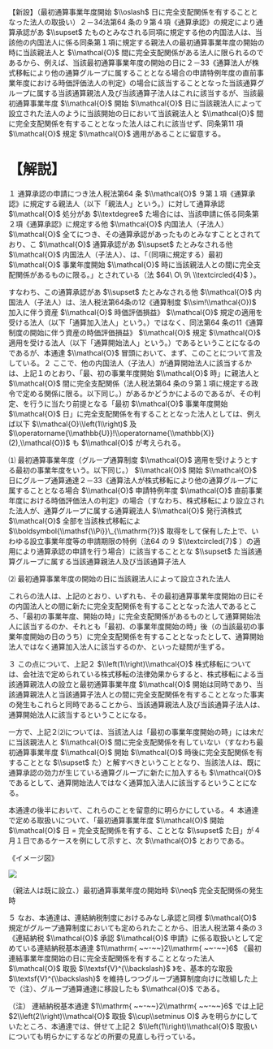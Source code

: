 【新設】（最初通算事業年度開始 $\\oslash$ 日に完全支配関係を有することとなった法人の取扱い）２－34法第64 条の９第４項《通算承認》の規定により通算承認があ $\\supset$ たものとみなされる同項に規定する他の内国法人は、当該他の内国法人に係る同条第１項に規定する親法人の最初通算事業年度の開始の時に当該親法人と $\\mathcal{O}$ 間に完全支配関係がある法人に限られるのであるから、例えば、当該最初通算事業年度の開始の日に２－33《通算法人が株式移転により他の通算グループに属することとなる場合の申請特例年度の直前事業年度における時価評価法人の判定》の場合に該当することとなった当該通算グループに属する当該通算親法人及び当該通算子法人はこれに該当するが、当該最初通算事業年度 $\\mathcal{O}$ 開始 $\\mathcal{O}$ 日に当該親法人によって設立された法人のように当該開始の日において当該親法人と $\\mathcal{O}$ 間に完全支配関係を有することとなった法人はこれに該当せず、同条第11 項 $\\mathcal{O}$ 規定 $\\mathcal{O}$ 適用があることに留意する。

# 【解説】

１ 通算承認の申請につき法人税法第64 条 $\\mathcal{O}$ ９第１項《通算承認》に規定する親法人（以下「親法人」という。）に対して通算承認 $\\mathcal{O}$ 処分があ $\\textdegree$ た場合には、当該申請に係る同条第２項《通算承認》に規定する他 $\\mathcal{O}$ 内国法人（子法人） $\\mathcal{O}$ 全てにつき、その通算承認があったものとみなすこととされており、こ $\\mathcal{O}$ 通算承認があ $\\supset$ たとみなされる他 $\\mathcal{O}$ 内国法人（子法人）、は、「（同項に規定する）最初 $\\mathcal{O}$ 事業年度開始 $\\mathcal{O}$ 時に当該親法人との間に完全支配関係があるものに限る。」とされている（法 $64\ O\ 9\ \\textcircled{4}$ ）。

すなわち、この通算承認があ $\\supset$ たとみなされる他 $\\mathcal{O}$ 内国法人（子法人）は、法人税法第64条の12《通算制度 $\\sim!\\mathcal{O})$ 加入に伴う資産 $\\mathcal{O}$ 時価評価損益》 $\\mathcal{O}$ 規定の適用を受ける法人（以下「通算加入法人」という。）ではなく、同法第64 条の11《通算制度の開始に伴う資産の時価評価損益》 $\\mathcal{O}$ 規定 $\\mathcal{O}$ 適用を受ける法人（以下「通算開始法人」という。）であるということになるのであるが、本通達 $\\mathcal{O}$ 冒頭において、まず、このことについて言及している。２ ここで、他の内国法人（子法人）が通算開始法人に該当するかは、上記１のとおり、「最、初の事業年度開始 $\\mathcal{O}$ 時」に親法人と $\\mathcal{O}$ 間に完全支配関係（法人税法第64 条の９第１項に規定する政令で定める関係に限る。以下同じ。）があるかどうかによるのであるが、その判定、を行うに当たり前提となる「最初 $\\mathcal{O}$ 事業年度開始 $\\mathcal{O}$ 日」に完全支配関係を有することとなった法人としては、例えば以下 $\\mathcal{O}\\left(1\\right)$ 及 $\\operatorname{\\mathbb{U}}!\\operatorname{\\mathbb{X}}(2),\\mathcal{O})$ も $\\mathcal{O}$ が考えられる。

⑴ 最初通算事業年度（グループ通算制度 $\\mathcal{O}$ 適用を受けようとする最初の事業年度をいう。以下同じ。） $\\mathcal{O}$ 開始 $\\mathcal{O}$ 日にグループ通算通達２－33《通算法人が株式移転により他の通算グループに属することとなる場合 $\\mathcal{O}$ 申請特例年度 $\\mathcal{O}$ 直前事業年度における時価評価法人の判定》の場合（すなわち、株式移転により設立された法人が、通算グループに属する通算親法人 $\\mathcal{O}$ 発行済株式 $\\mathcal{O}$ 全部を当該株式移転によ $\\boldsymbol{\\mathsf{\\Pi}}\_{\\mathrm{?}}$ 取得をして保有した上で、いわゆる設立事業年度等の申請期限の特例（法64 の９ $\\textcircled{7}$ ）の適用により通算承認の申請を行う場合）に該当することとな $\\supset$ た当該通算グループに属する当該通算親法人及び当該通算子法人

⑵ 最初通算事業年度の開始の日に当該親法人によって設立された法人

これらの法人は、上記のとおり、いずれも、その最初通算事業年度開始の日にその内国法人との間に新たに完全支配関係を有することとなった法人であるところ、「最初の事業年度、開始の時」に完全支配関係があるものとして通算開始法人に該当するのか、それとも「最初、の事業年度開始の時」後（の当該最初の事業年度開始の日のうち）に完全支配関係を有することとなったとして、通算開始法人ではなく通算加入法人に該当するのか、といった疑問が生ずる。

３ この点について、上記２ $\\left(1\\right)\\mathcal{O}$ 株式移転については、会社法で定められている株式移転の法律効果からすると、株式移転による当該通算親法人の設立と最初通算事業年度 $\\mathcal{O}$ 開始は同時であり、当該通算親法人と当該通算子法人との間に完全支配関係を有することとなった事実の発生もこれらと同時であることから、当該通算親法人及び当該通算子法人は、通算開始法人に該当するということになる。

一方で、上記２⑵については、当該法人は「最初の事業年度開始の時」には未だに当該親法人と $\\mathcal{O}$ 間に完全支配関係を有していない（すなわち最初通算事業年度 $\\mathcal{O}$ 開始 $\\mathcal{O}$ 時後に完全支配関係を有することとな $\\supset$ た）と解すべきということとなり、当該法人は、既に通算承認の効力が生じている通算グループに新たに加入するも $\\mathcal{O}$ であるとして、通算開始法人ではなく通算加入法人に該当するということになる。

本通達の後半において、これらのことを留意的に明らかにしている。４ 本通達で定める取扱いについて、「最初通算事業年度 $\\mathcal{O}$ 開始 $\\mathcal{O}$ 日 $=$ 完全支配関係を有する、こととな $\\supset$ た日」が４月１日であるケースを例にして示すと、次 $\\mathcal{O}$ とおりである。

《イメージ図》

![](https://www.nta.go.jp/tmp/224e1787-0dfb-4659-8824-a402c69162e6/images/fa898f481c9d0716715d17a7967882ee2709269a2a9c190b65bc4a494334cc8e.jpg)

（親法人は既に設立、）最初通算事業年度の開始時 $\\neq$ 完全支配関係の発生時

５ なお、本通達は、連結納税制度におけるみなし承認と同様 $\\mathcal{O}$ 規定がグループ通算制度においても定められたことから、旧法人税法第４条の３《連結納税 $\\mathcal{O}$ 承認 $\\mathcal{O}$ 申請》に係る取扱いとして定めている連結納税基本通達 $1\\mathrm{ ~~-~~}2\\mathrm{ ~~-~~}6$ 《最初連結事業年度開始の日に完全支配関係を有することとなった法人 $\\mathcal{O}$ 取扱 $\\textsf{V}^{\\backslash}$ 》を、基本的な取扱 $\\textsf{V}^{\\backslash}$ を維持しつつグループ通算制度向けに改組した上で（注）、グループ通算通達に移設したも $\\mathcal{O}$ である。

（注） 連結納税基本通達 $1\\mathrm{ ~~-~~}2\\mathrm{ ~~-~~}6$ では上記 $2\\left(2\\right)\\mathcal{O}$ 取扱 $\\cup\\setminus O)$ みを明らかにしていたところ、本通達では、併せて上記２ $\\left(1\\right)\\mathcal{O}$ 取扱いについても明らかにするなどの所要の見直しも行っている。